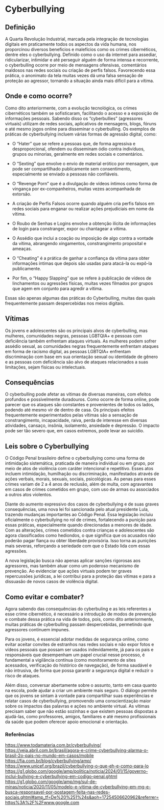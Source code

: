 # Cyberbullying
## Definição
A Quarta Revolução Industrial, marcada pela integração de tecnologias digitais em praticamente todos os aspectos da vida humana, nos proporcinou diversos beneficios e malefícios como os crimes cibernéticos, dentre eles o cyberbullying. Definido como o uso da internet para assediar, ridicularizar, intimidar e até perseguir alguém de forma intensa e recorrente, o cyberbulling ocorre por meio de mensagens ofensivas, comentários maldosos nas redes sociais ou criação de perfis falsos. Favorecendo essa prática, o anonimato da tela muitas vezes dá uma falsa sensação de proteção ao agressor, tornando a situação ainda mais difícil para a vítima.

## Onde e como ocorre?
Como dito anteriormente, com a evolução tecnológica, os crimes cibernéticos também se sofisticaram, facilitando o acesso e a exposição de informações pessoais. Sabendo disso os “cyberbullies” (agressores virtuais) utilizam de redes sociais, aplicativos de mensagens, blogs, fóruns e até mesmo jogos online para disseminar o cyberbulling.  Os exemplos de práticas de cyberbullying incluem várias formas de agressão digital, como: 
- O “Hater” que se refere a pessoas que, de forma agressiva e desproporcional, ofendem ou disseminam ódio contra indivíduos, grupos ou minorias, geralmente em redes sociais e comentários. 
- O “Sexting” que envolve o envio de material erótico por mensagem, que pode ser compartilhado publicamente sem consentimento, especialmente se enviado a pessoas não confiáveis. 
- O “Revenge Porn” que é a divulgação de vídeos íntimos como forma de vingança por ex-companheiros, muitas vezes acompanhada de extorsão. 
- A criação de Perfis Falsos ocorre quando alguém cria perfis falsos em redes sociais para enganar ou realizar ações prejudiciais em nome da vítima.

- O Roubo de Senhas e Logins envolve a obtenção ilícita de informações de login para constranger, expor ou chantagear a vítima. 

- O Assédio que inclui a coação ou imposição de algo contra a vontade da vítima, abrangendo xingamentos, constrangimento proposital e ameaças.

- O “Cheating” é a prática de ganhar a confiança da vítima para obter informações íntimas que depois são usadas para atacá-la ou expô-la publicamente.

- Por fim, o “Happy Slapping” que se refere à publicação de vídeos de linchamentos ou agressões físicas, muitas vezes filmados por grupos que agem em conjunto para agredir a vítima.

Essas são apenas algumas das práticas do Cyberbulling, muitas das quais frequentemente passam despercebidas nos meios digitais.


## Vítimas
Os jovens e adolescentes são os principais alvos de cyberbulling, mas mulheres, comunidades negras, pessoas LGBTQIA+ e pessoas com deficiência também enfrentam ataques virtuais. As mulheres podem sofrer assédio sexual, as comunidades negras frequentemente enfrentam ataques em forma de racismo digital, as pessoas LGBTQIA+ enfrentam discriminação com base em sua orientação sexual ou identidade de gênero e as pessoas com deficiência são alvo de ataques relacionados a suas limitações, sejam físicas ou intelectuais.

## Consequências
O cyberbulling pode afetar as vítimas de diversas maneiras, com efeitos profundos e possivelmente duradouros. Como ocorre de forma online, pode parecer que os ataques são constantes e provenientes de todos os lados, podendo até mesmo vir de dentro de casa. 
Os principais efeitos frequentemente experimentados pelas vítimas são a sensação de constrangimento, incapacidade, raiva, perda de interesse em diversas atividades, cansaço, insônia, isolamento, ansiedade e depressão. O impacto pode ser tão severo que, em casos extremos, pode levar ao suicídio.

## Leis sobre o Cyberbullying
O Código Penal brasileiro define o cyberbullying como uma forma de intimidação sistemática, praticada de maneira individual ou em grupo, por meio de atos de violência com caráter intencional e repetitivo. Esses atos incluem intimidação, humilhação ou discriminação, manifestados através de ações verbais, morais, sexuais, sociais, psicológicas. As penas para esses crimes variam de 2 a 4 anos de reclusão, além de multa, com agravantes em casos de crimes cometidos em grupo, com uso de armas ou associados a outros atos violentos.

Diante do aumento expressivo dos casos de cyberbullying e de suas graves consequências, uma nova lei foi sancionada pelo atual presidente Lula, trazendo mudanças importantes ao Código Penal. Essa legislação incluiu oficialmente o cyberbullying no rol de crimes, fortalecendo a punição para essas práticas, especialmente quando direcionadas a menores de idade. Com as alterações, crimes cometidos contra crianças e adolescentes são agora classificados como hediondos, o que significa que os acusados não poderão pagar fiança ou obter liberdade provisória. Isso torna as punições mais severas, reforçando a seriedade com que o Estado lida com essas agressões.

A nova legislação busca não apenas aplicar sanções rigorosas aos agressores, mas também atuar como um poderoso mecanismo de prevenção. Ao evidenciar que ações virtuais podem ter graves repercussões jurídicas, a lei contribui para a proteção das vítimas e para a dissuasão de novos casos de violência digital.



## Como evitar e combater?
Agora sabendo das consequências do cyberbuling e as leis referentes a esse crime cibernético, é necessário a introdução de modos de prevenção e combate dessa prática na vida de todos, pois, como dito anteriormente, muitas práticas de cyberbulling passam despercebidas, permetindo que agressores continuem impunes. 

Para os jovens, é essencial adotar medidas de segurança online, como evitar aceitar convites de estranhos nas redes sociais e não expor fotos e vídeos pessoais que possam ser usados indevidamente, já para os pais e responsáveis que desempenham um papel crucial nesse processo, é fundamental a vigilância contínua (como monitoramento de sites acessados, verificação do histórico de navegação), de forma saudável e não intrusiva, de forma que possa garantir a segurança digital e reduzir o risco de ataques.

Além disso, conversar abertamente sobre o assunto, tanto em casa quanto na escola, pode ajudar a criar um ambiente mais seguro. O diálogo permite que os jovens se sintam à vontade para compartilhar suas experiências e relatar casos de cyberbullying, promovendo uma conscientização maior sobre os impactos das palavras e ações no ambiente virtual. As vítimas precisam saber que não estão sozinhas e que existem pessoas dispostas a ajudá-las, como professores, amigos, familiares e até mesmo profissionais da saúde que podem oferecer apoio emocional e orientação.



### Referências
https://www.todamateria.com.br/cyberbullying/
https://veja.abril.com.br/brasil/agora-e-crime-cyberbullying-alarma-o-brasil-2o-pais-no-mundo-em-casos/mobile
https://fia.com.br/blog/cyberbullying/amp/
https://www.unicef.org/brazil/cyberbullying-o-que-eh-e-como-para-lo
https://g1.globo.com/google/amp/politica/noticia/2024/01/15/governo-inclui-bullying-e-cyberbullying-em-codigo-penal.ghtml
https://g1.globo.com/google/amp/mg/sul-de-minas/noticia/2020/11/05/modelo-e-vitima-de-cyberbullying-em-mg-e-busca-responsavel-por-postagem-feita-nas-redes-sociais.ghtml#amp_tf=De%20%251%24s&aoh=17254506620962&referrer=https%3A%2F%2Fwww.google.com
